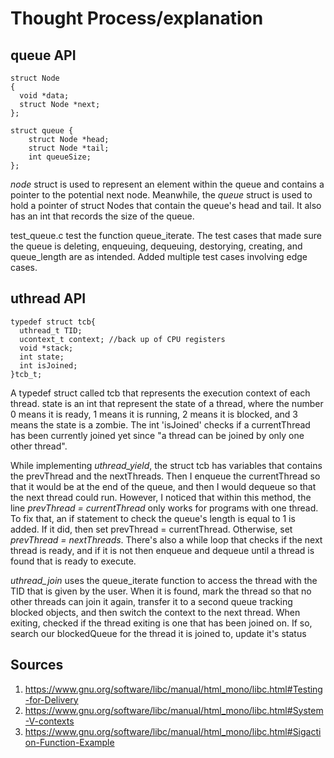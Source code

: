 # Thought Process/explanation

## queue API ##
```
struct Node 
{
  void *data;
  struct Node *next;
};

struct queue {
	struct Node *head;
	struct Node *tail;
	int queueSize;
};
```
*node* struct is used to represent an element within the queue and contains
a pointer to the potential next node. Meanwhile, the *queue* struct is used to
hold a pointer of struct Nodes that contain the queue's head and tail. It also
has an int that records the size of the queue.

test_queue.c test the function queue_iterate. The test cases that made sure the 
queue is deleting, enqueuing, dequeuing, destorying, creating, and 
queue_length are as intended. Added multiple test cases involving edge cases.

## uthread API ##
```
typedef struct tcb{
  uthread_t TID;
  ucontext_t context; //back up of CPU registers
  void *stack;
  int state;
  int isJoined;
}tcb_t;

```
A typedef struct called tcb that represents the execution context of each thread. 
state is an int that represent the state of a thread, where the number 0 
means it is ready, 1 means it is running, 2 means it is blocked, and 3 means 
the state is a zombie. The int 'isJoined' checks if a currentThread has been 
currently joined yet since "a thread can be joined by only one other thread". 

While implementing *uthread_yield*, the struct tcb has variables 
that contains the prevThread and the nextThreads. Then I enqueue the 
currentThread so that it would be at the end of the queue, and then I would
dequeue so that the next thread could run. However, I noticed that within this
method, the line *prevThread = currentThread* only works for programs with one
thread. To fix that, an if statement to check the queue's length is equal
to 1 is added. If it did, then set prevThread = currentThread. Otherwise,
set *prevThread = nextThreads*. There's also a while loop that checks if the
next thread is ready, and if it is not then enqueue and dequeue until a thread 
is found that is ready to execute.

*uthread_join* uses the queue_iterate function to
access the thread with the TID that is given by the user. When it is found, 
mark the thread so that no other threads can join it again, transfer it to
a second queue tracking blocked objects, and then switch the context to the next
thread. When exiting, checked if the thread exiting is one that has been joined on.
If so, search our blockedQueue for the thread it is joined to, update it's status


## Sources ##
1. https://www.gnu.org/software/libc/manual/html_mono/libc.html#Testing-for-Delivery
2. https://www.gnu.org/software/libc/manual/html_mono/libc.html#System-V-contexts
3. https://www.gnu.org/software/libc/manual/html_mono/libc.html#Sigaction-Function-Example
 
```
